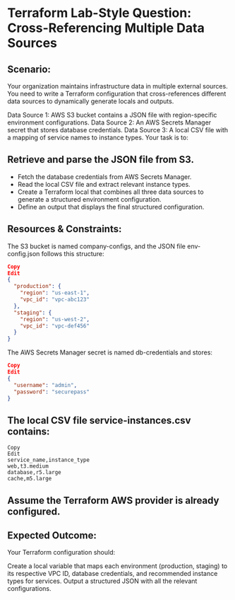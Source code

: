# Terraform Lab-Style Question: Cross-Referencing Multiple Data Sources
## Scenario:
Your organization maintains infrastructure data in multiple external sources. You need to write a Terraform configuration that cross-references different data sources to dynamically generate locals and outputs.

Data Source 1: AWS S3 bucket contains a JSON file with region-specific environment configurations.
Data Source 2: An AWS Secrets Manager secret that stores database credentials.
Data Source 3: A local CSV file with a mapping of service names to instance types.
Your task is to:

## Retrieve and parse the JSON file from S3.
- Fetch the database credentials from AWS Secrets Manager.
- Read the local CSV file and extract relevant instance types.
- Create a Terraform local that combines all three data sources to generate a structured environment configuration.
- Define an output that displays the final structured configuration.

## Resources & Constraints:
The S3 bucket is named company-configs, and the JSON file env-config.json follows this structure:
```json
Copy
Edit
{
  "production": {
    "region": "us-east-1",
    "vpc_id": "vpc-abc123"
  },
  "staging": {
    "region": "us-west-2",
    "vpc_id": "vpc-def456"
  }
}
```
The AWS Secrets Manager secret is named db-credentials and stores:
```json
Copy
Edit
{
  "username": "admin",
  "password": "securepass"
}
```
## The local CSV file service-instances.csv contains:
```pgsql
Copy
Edit
service_name,instance_type
web,t3.medium
database,r5.large
cache,m5.large
```

## Assume the Terraform AWS provider is already configured.

## Expected Outcome:
Your Terraform configuration should:

Create a local variable that maps each environment (production, staging) to its respective VPC ID, database credentials, and recommended instance types for services.
Output a structured JSON with all the relevant configurations.